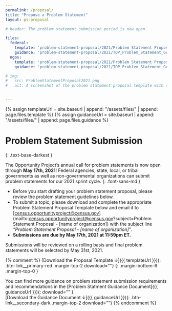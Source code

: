 ```yaml
---
permalink: /proposal/
title: "Propose a Problem Statement"
layout: ps-proposal

# header: The problem statement submission period is now open.

files:
  federal:
    template: 'problem-statement-proposal/2021/Problem Statement Proposal Template_TOP 2021_Federal-Agencies.docx'
    guidance: 'problem-statement-proposal/2021/TOP_Problem_Statement_Guidance_2021_Federal_Agencies.pdf'
  ngos:
    template: 'problem-statement-proposal/2021/Problem Statement Proposal Template_TOP 2021_Partners.docx'
    guidance: 'problem-statement-proposal/2021/TOP_Problem_Statement_Guidance_2021_Partners.pdf'

# img:
#   src: ProblemStatementProposal2021.png
#   alt: A screenshot of the problem statement proposal template with the headline 'Problem Statement Proposal Template'


---
```

{% assign templateUrl = site.baseurl | append: "/assets/files/" | append: page.files.template %}
{% assign guidanceUrl = site.baseurl | append: "/assets/files/" | append: page.files.guidance %}

# Problem Statement Submission
{: .text-base-darkest }

The Opportunity Project’s annual call for problem statements is now open through **May 17th, 2021**! Federal agencies, state, local, or tribal governments as well as non-governmental organizations can submit problem statements for our 2021 sprint cycle.
{: .font-sans-md }

- Before you start drafting your problem statement proposal, please review the problem statement guidelines below. 
- To submit a topic, please download and complete the appropriate Problem Statement Proposal Template below and email it to [census.opportunityproject@census.gov](mailto:census.opportunityproject@census.gov?subject=Problem Statement Proposal - [name of organization]) with the subject line *“Problem Statement Proposal - [name of organization]”*. 
- **Submissions are due by May 17th, 2021 at 11:59pm ET.**

Submissions will be reviewed on a rolling basis and final problem statements will be selected by May 31st, 2021.

{% comment %}
[Download the Proposal Template&nbsp;&darr;]({{ templateUrl }}){: .btn-link__primary-red .margin-top-2 download=""}
{: .margin-bottom-6 .margin-top-0 }

You can find more guidance on problem statement submission requirements and recommendations in the [Problem Statment Guidance Document]({{ guidanceUrl }}){: download="" }.<br/>
[Download the Guidance Document&nbsp;&darr;]({{ guidanceUrl }}){: .btn-link__secondary-dark .margin-top-2 download=""}
{% endcomment %}
